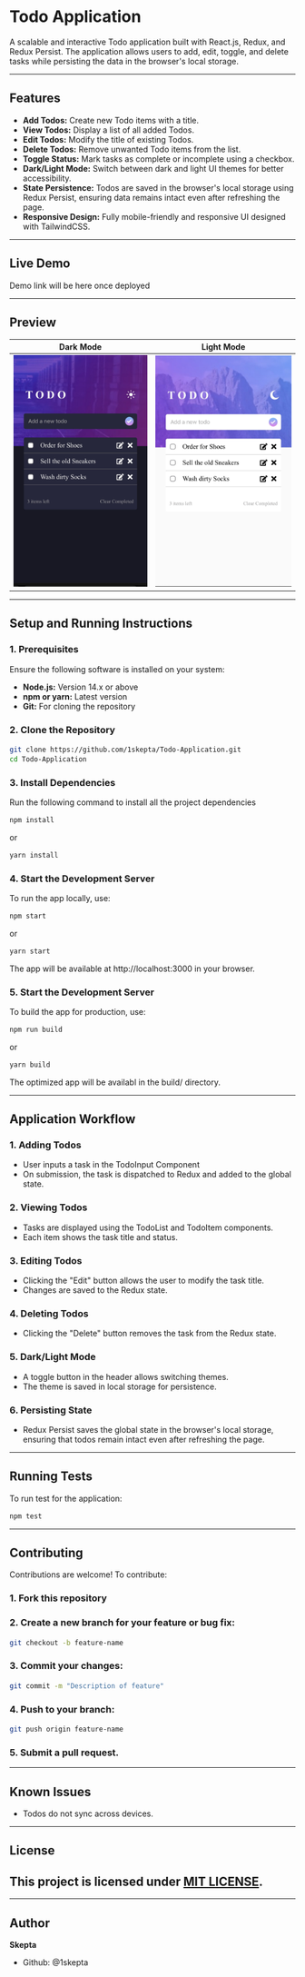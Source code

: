 # Todo Application

A scalable and interactive Todo application built with React.js, Redux, and Redux Persist. The application allows users to add, edit, toggle, and delete tasks while persisting the data in the browser's local storage.

---

## **Features**

- **Add Todos:** Create new Todo items with a title.
- **View Todos:** Display a list of all added Todos.
- **Edit Todos:** Modify the title of existing Todos.
- **Delete Todos:** Remove unwanted Todo items from the list.
- **Toggle Status:** Mark tasks as complete or incomplete using a checkbox.
- **Dark/Light Mode:** Switch between dark and light UI themes for better accessibility.
- **State Persistence:** Todos are saved in the browser's local storage using Redux Persist, ensuring data remains intact even after refreshing the page.
- **Responsive Design:** Fully mobile-friendly and responsive UI designed with TailwindCSS.

---

## **Live Demo**

Demo link will be here once deployed

---

## **Preview**

| Dark Mode                                | Light Mode                                 |
| ---------------------------------------- | ------------------------------------------ |
| ![image](./src//assets/design/dark.jpeg) | ![image](./src//assets//design/light.jpeg) |

---

## **Setup and Running Instructions**

### **1. Prerequisites**

Ensure the following software is installed on your system:

- **Node.js:** Version 14.x or above
- **npm or yarn:** Latest version
- **Git:** For cloning the repository

### **2. Clone the Repository**

```bash
git clone https://github.com/1skepta/Todo-Application.git
cd Todo-Application
```

### **3. Install Dependencies**

Run the following command to install all the project dependencies

```bash
npm install
```

or

```bash
yarn install
```

### **4. Start the Development Server**

To run the app locally, use:

```bash
npm start
```

or

```bash
yarn start
```

The app will be available at http://localhost:3000 in your browser.

### **5. Start the Development Server**

To build the app for production, use:

```bash
npm run build
```

or

```bash
yarn build
```

The optimized app will be availabl in the build/ directory.

---

## **Application Workflow**

### **1. Adding Todos**

- User inputs a task in the TodoInput Component
- On submission, the task is dispatched to Redux and added to the global state.

### **2. Viewing Todos**

- Tasks are displayed using the TodoList and TodoItem components.
- Each item shows the task title and status.

### **3. Editing Todos**

- Clicking the "Edit" button allows the user to modify the task title.
- Changes are saved to the Redux state.

### **4. Deleting Todos**

- Clicking the "Delete" button removes the task from the Redux state.

### **5. Dark/Light Mode**

- A toggle button in the header allows switching themes.
- The theme is saved in local storage for persistence.

### **6. Persisting State**

- Redux Persist saves the global state in the browser's local storage, ensuring that todos remain intact even after refreshing the page.

---

## **Running Tests**

To run test for the application:

```bash
npm test
```

---

## **Contributing**

Contributions are welcome! To contribute:

### **1. Fork this repository**

### **2. Create a new branch for your feature or bug fix:**

```bash
git checkout -b feature-name
```

### **3. Commit your changes:**

```bash
git commit -m "Description of feature"
```

### **4. Push to your branch:**

```bash
git push origin feature-name
```

### **5. Submit a pull request.**

---

## **Known Issues**

- Todos do not sync across devices.

---

## **License**

## This project is licensed under [MIT LICENSE](LICENSE).

---

## **Author**

**Skepta**

- Github: @1skepta
